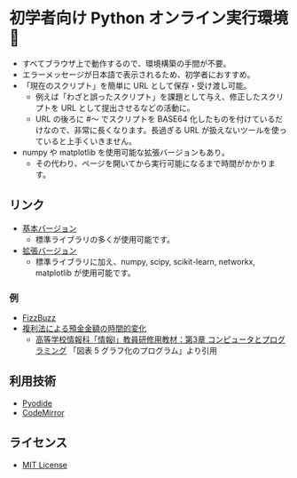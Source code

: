 # 初学者向け Python オンライン実行環境 🐍

- すべてブラウザ上で動作するので、環境構築の手間が不要。
- エラーメッセージが日本語で表示されるため、初学者におすすめ。
- 「現在のスクリプト」を簡単に URL として保存・受け渡し可能。
  - 例えば「わざと誤ったスクリプト」を課題として与え、修正したスクリプトを URL として提出させるなどの活動に。
  - URL の後ろに #～ でスクリプトを BASE64 化したものを付けているだけなので、非常に長くなります。長過ぎる URL が扱えないツールを使っていると上手くいきません。
- numpy や matplotlib を使用可能な拡張バージョンもあり。
  - その代わり、ページを開いてから実行可能になるまで時間がかかります。

## リンク

- [基本バージョン](https://nodai2hitc.github.io/pythonja/)
  - 標準ライブラリの多くが使用可能です。
- [拡張バージョン](https://nodai2hitc.github.io/pythonja/ex.html)
  - 標準ライブラリに加え、numpy, scipy, scikit-learn, networkx, matplotlib が使用可能です。

### 例

- [FizzBuzz](https://nodai2hitc.github.io/pythonja/#Zm9yIGkgaW4gcmFuZ2UoMSwgMTAxKToKICAgIGlmIGkgJSAxNSA9PSAwOgogICAgICAgIHByaW50KCJGaXp6QnV6eiIpCiAgICBlbGlmIGkgJSAzID09IDA6CiAgICAgICAgcHJpbnQoIkZpenoiKQogICAgZWxpZiBpICUgNSA9PSAwOgogICAgICAgIHByaW50KCJCdXp6IikKICAgIGVsc2U6CiAgICAgICAgcHJpbnQoaSkK)
- [複利法による預金金額の時間的変化](https://nodai2hitc.github.io/pythonja/ex.html#aW1wb3J0IG1hdHBsb3RsaWIucHlwbG90IGFzIHBsdCAjIOODl_ODreODg_ODiOOCquODluOCuOOCp_OCr_ODiOOCkuOCpOODs_ODneODvOODiApyaXJpdHN1ID0gMC4wNSAjIOWIqeeOhwp5b2tpbiA9IFsxMDAwMDBdICMg6aCQ6YeR6YWN5YiX44Gu5pyA5Yid44Gu5YCk44GvIDEwIOS4hwpmb3IgaSBpbiByYW5nZSgxMCk6ICNpIOOBruWApOOCkiAwIO_9niA5IOOBvuOBp_OAgTEwIOWbnue5sOOCiui-lOOBmQogICAgcmlzb2t1ID0gaW50KHlva2luW2ldKnJpcml0c3UpICMg5Yip5oGv44Gv54__5Zyo44Gu6aCQ6YeR6aGNIMOXIOWIqeeOhyAoIOaVtOaVsOWMliApCiAgICB5b2tpbi5hcHBlbmQoeW9raW5baV0rcmlzb2t1KSAjIOmFjeWIl_OBq_ioiOeul_e1kOaenOOCkui-veWKoApwbHQudGl0bGUoIkZVS1VSSSBLRUlTQU4iKSAjIOOCsOODqeODleOBruOCv_OCpOODiOODqwpwbHQueGxhYmVsKCJZZWFyIikgI1gg6Lu444Gu44Op44OZ44OrCnBsdC55bGFiZWwoIllva2luW1lFTl0iKSAjWSDou7jjga7jg6njg5njg6sKcGx0LnBsb3QoeW9raW4sIG1hcmtlcj0ibyIpICMg44Kw44Op44OV44KS44OX44Ot44OD44OICnBsdC5zaG93KCkgIyDjg5fjg63jg4Pjg4jjgqrjg5bjgrjjgqfjgq-jg4jjgpLooajnpLoK)
  - [高等学校情報科「情報Ⅰ」教員研修用教材：第3章 コンピュータとプログラミング](https://www.mext.go.jp/content/20200722-mxt_jogai02-100013300_005.pdf) 「図表 5 グラフ化のプログラム」より引用

## 利用技術

- [Pyodide](https://pyodide.org/en/stable/)
- [CodeMirror](https://codemirror.net/)

## ライセンス

- [MIT License](http://opensource.org/licenses/MIT)
